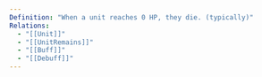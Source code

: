 ```yaml
---
Definition: "When a unit reaches 0 HP, they die. (typically)"
Relations:
  - "[[Unit]]"
  - "[[UnitRemains]]"
  - "[[Buff]]"
  - "[[Debuff]]"
---
```

